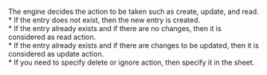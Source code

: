 The engine decides the action to be taken such as create, update, and read. <br> * If the entry does not exist, then the new entry is created. <br> * If the entry already exists and if there are no changes, then it is considered as read action. <br> * If the entry already exists and if there are changes to be updated, then it is considered as update action. <br> * If you need to specify delete or ignore action, then specify it in the sheet.<br>
